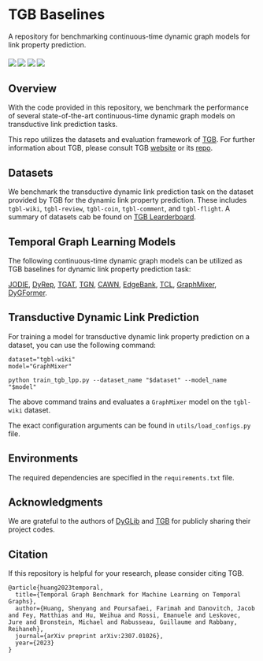 # TGB Baselines
A repository for benchmarking continuous-time dynamic graph models for link property prediction.
<h4>
	<a href="https://arxiv.org/abs/2307.01026"><img src="https://img.shields.io/badge/arXiv-pdf-yellowgreen"></a>
	<a href="https://pypi.org/project/py-tgb/"><img src="https://img.shields.io/pypi/v/py-tgb.svg?color=brightgreen"></a>
	<a href="https://tgb.complexdatalab.com/"><img src="https://img.shields.io/badge/website-blue"></a>
	<a href="https://docs.tgb.complexdatalab.com/"><img src="https://img.shields.io/badge/docs-orange"></a>
</h4>

## Overview
With the code provided in this repository, we benchmark the performance of several state-of-the-art continuous-time dynamic graph models on transductive link prediction tasks.

This repo utilizes the datasets and evaluation framework of [TGB](https://github.com/shenyangHuang/TGB/tree/main).
For further information about TGB, please consult TGB [website](https://tgb.complexdatalab.com) or its [repo](https://github.com/shenyangHuang/TGB/tree/main).


## Datasets
We benchmark the transductive dynamic link prediction task on the dataset provided by TGB for the dynamic link property prediction. 
These includes `tgbl-wiki`, `tgbl-review`, `tgbl-coin`, `tgbl-comment`, and `tgbl-flight`.
A summary of datasets cab be found on [TGB Learderboard](https://tgb.complexdatalab.com/docs/linkprop/).


## Temporal Graph Learning Models
The following continuous-time dynamic graph models can be utilized as TGB baselines for dynamic link property prediction task:

[JODIE](https://dl.acm.org/doi/10.1145/3292500.3330895), 
[DyRep](https://openreview.net/forum?id=HyePrhR5KX), 
[TGAT](https://openreview.net/forum?id=rJeW1yHYwH), 
[TGN](https://arxiv.org/abs/2006.10637), 
[CAWN](https://openreview.net/forum?id=KYPz4YsCPj), 
[EdgeBank](https://openreview.net/forum?id=1GVpwr2Tfdg), 
[TCL](https://arxiv.org/abs/2105.07944), 
[GraphMixer](https://openreview.net/forum?id=ayPPc0SyLv1), 
[DyGFormer](http://arxiv.org/abs/2303.13047).


## Transductive Dynamic Link Prediction
For training a model for transductive dynamic link property prediction on a dataset, you can use the following command:

```
dataset="tgbl-wiki"
model="GraphMixer"

python train_tgb_lpp.py --dataset_name "$dataset" --model_name "$model"
```
The above command trains and evaluates a `GraphMixer` model on the `tgbl-wiki` dataset.

The exact configuration arguments can be found in `utils/load_configs.py` file.


## Environments
The required dependencies are specified in the `requirements.txt` file.



## Acknowledgments
We are grateful to the authors of 
[DyGLib](https://github.com/yule-BUAA/DyGLib) and [TGB](https://github.com/shenyangHuang/TGB/tree/main)
for publicly sharing their project codes.


## Citation
If this repository is helpful for your research, please consider citing TGB.


```{bibtex}
@article{huang2023temporal,
  title={Temporal Graph Benchmark for Machine Learning on Temporal Graphs},
  author={Huang, Shenyang and Poursafaei, Farimah and Danovitch, Jacob and Fey, Matthias and Hu, Weihua and Rossi, Emanuele and Leskovec, Jure and Bronstein, Michael and Rabusseau, Guillaume and Rabbany, Reihaneh},
  journal={arXiv preprint arXiv:2307.01026},
  year={2023}
}
```